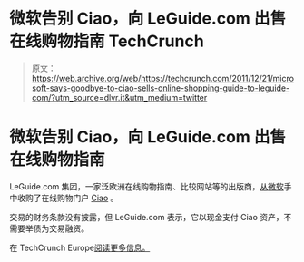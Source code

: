 # 微软告别 Ciao，向 LeGuide.com 出售在线购物指南 TechCrunch

> 原文：<https://web.archive.org/web/https://techcrunch.com/2011/12/21/microsoft-says-goodbye-to-ciao-sells-online-shopping-guide-to-leguide-com/?utm_source=dlvr.it&utm_medium=twitter>

# 微软告别 Ciao，向 LeGuide.com 出售在线购物指南

LeGuide.com 集团，一家泛欧洲在线购物指南、比较网站等的出版商，[从](https://web.archive.org/web/20230204101734/http://www.actusnews.com/communique.php?ID=ACTUS-0-26160)[微软](https://web.archive.org/web/20230204101734/http://crunchbase.com/company/microsoft)手中收购了在线购物门户 [Ciao](https://web.archive.org/web/20230204101734/http://ciao.com/) 。

交易的财务条款没有披露，但 LeGuide.com 表示，它以现金支付 Ciao 资产，不需要举债为交易融资。

在 TechCrunch Europe[阅读更多信息。](https://web.archive.org/web/20230204101734/http://eu.beta.techcrunch.com/2011/12/21/microsoft-says-goodbye-to-ciao-sells-online-shopping-guide-to-leguide-com/)